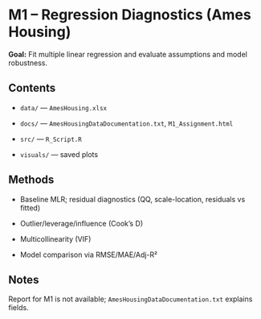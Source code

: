 # M1 – Regression Diagnostics (Ames Housing)



**Goal:** Fit multiple linear regression and evaluate assumptions and model robustness.



## Contents

- `data/` — `AmesHousing.xlsx`

- `docs/` — `AmesHousingDataDocumentation.txt`, `M1_Assignment.html`

- `src/` — `R_Script.R`

- `visuals/` — saved plots



## Methods

- Baseline MLR; residual diagnostics (QQ, scale-location, residuals vs fitted)

- Outlier/leverage/influence (Cook’s D)

- Multicollinearity (VIF)

- Model comparison via RMSE/MAE/Adj-R²



## Notes

Report for M1 is not available; `AmesHousingDataDocumentation.txt` explains fields.



